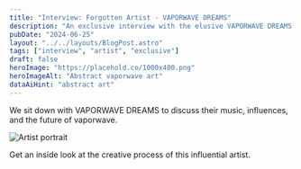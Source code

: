 ```yaml
---
title: "Interview: Forgotten Artist - VAPORWAVE DREAMS"
description: "An exclusive interview with the elusive VAPORWAVE DREAMS."
pubDate: "2024-06-25"
layout: "../../layouts/BlogPost.astro"
tags: ["interview", "artist", "exclusive"]
draft: false
heroImage: "https://placehold.co/1000x400.png"
heroImageAlt: "Abstract vaporwave art"
dataAiHint: "abstract art"
---
```


We sit down with VAPORWAVE DREAMS to discuss their music, influences, and the future of vaporwave.

<img src="https://placehold.co/800x400.png" alt="Artist portrait" data-ai-hint="synthwave musician" />

Get an inside look at the creative process of this influential artist.
